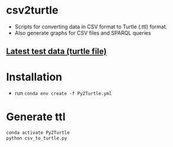 # csv2turtle
- Scripts for converting data in CSV format to Turtle (.ttl) format.
- Also generate graphs for CSV files and SPARQL queries

## [Latest test data (turtle file)](https://github.com/csse-uoft/csv2turtle/releases/download/latest/unit_test3.ttl)

# Installation
- run `conda env create -f Py2Turtle.yml`

# Generate ttl
```sh
conda activate Py2Turtle
python csv_to_turtle.py
```

